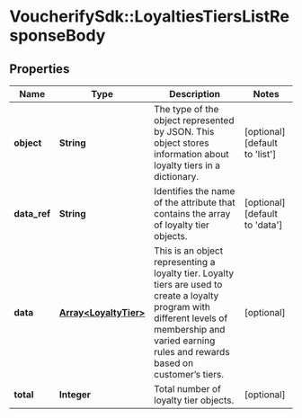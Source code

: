 # VoucherifySdk::LoyaltiesTiersListResponseBody

## Properties

| Name | Type | Description | Notes |
| ---- | ---- | ----------- | ----- |
| **object** | **String** | The type of the object represented by JSON. This object stores information about loyalty tiers in a dictionary. | [optional][default to &#39;list&#39;] |
| **data_ref** | **String** | Identifies the name of the attribute that contains the array of loyalty tier objects. | [optional][default to &#39;data&#39;] |
| **data** | [**Array&lt;LoyaltyTier&gt;**](LoyaltyTier.md) | This is an object representing a loyalty tier. Loyalty tiers are used to create a loyalty program with different levels of membership and varied earning rules and rewards based on customer’s tiers. | [optional] |
| **total** | **Integer** | Total number of loyalty tier objects. | [optional] |

